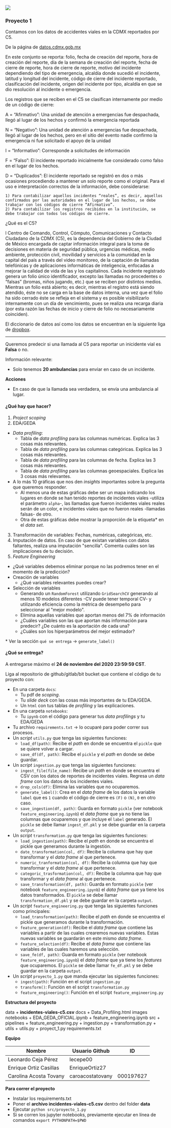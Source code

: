 ![](./images/itam_logo.png)

### Proyecto 1

Contamos con los datos de accidentes viales en la CDMX reportados por C5.

De la página de [datos.cdmx.gob.mx](https://datos.cdmx.gob.mx)

En este conjunto se reporta: folio, fecha de creación del reporte, hora de creación del reporte, día de la semana de creación del reporte, fecha de cierre de reporte, hora de cierre de reporte, motivo del incidente dependiendo del tipo de emergencia, alcaldía donde sucedió el incidente, latitud y longitud del incidente, código de cierre del incidente reportado, clasificación del incidente, origen del incidente por tipo, alcaldía en que se dio resolución al incidente o emergencia.

Los registros que se reciben en el C5 se clasifican internamente por medio de un código de cierre:

A = “Afirmativo”: Una unidad de atención a emergencias fue despachada, llegó al lugar de los hechos y confirmó la emergencia reportada

N = “Negativo”: Una unidad de atención a emergencias fue despachada, llegó al lugar de los hechos, pero en el sitio del evento nadie confirmo la emergencia ni fue solicitado el apoyo de la unidad

I = “Informativo”: Corresponde a solicitudes de información

F = “Falso”: El incidente reportado inicialmente fue considerado como falso en el lugar de los hechos.

D = “Duplicados”: El incidente reportado se registró en dos o más ocasiones procediendo a mantener un solo reporte como el original. Para el uso e interpretación correctos de la información, debe considerarse:

    1) Para contabilizar aquellos incidentes “reales”, es decir, aquellos confirmados por las autoridades en el lugar de los hechos, se debe trabajar con los códigos de cierre “Afirmativo”.
    2) Para contabilizar los registros recibidos en la institución, se debe trabajar con todos los códigos de cierre.

¿Qué es el C5?

l Centro de Comando, Control, Cómputo, Comunicaciones y Contacto Ciudadano de la CDMX (C5), es la dependencia del Gobierno de la Ciudad de México encargada de captar información integral para la toma de decisiones en materia de seguridad pública, urgencias médicas, medio ambiente, protección civil, movilidad y servicios a la comunidad en la capital del país a través del video monitoreo, de la captación de llamadas telefónicas y de aplicaciones informáticas de inteligencia, enfocadas a mejorar la calidad de vida de las y los capitalinos. Cada incidente registrado genera un folio único identificador, excepto las llamadas no procedentes o “falsas” (bromas, niños jugando, etc.) que se reciben por distintos medios.  Mientras un folio está abierto; es decir, mientras el registro está siendo atendido, éste no se carga en la base de datos interna, una vez que el folio ha sido cerrado éste se refleja en el sistema y es posible visibilizarlo internamente con un día de vencimiento, pues se realiza una recarga diaria (por esta razón las fechas de inicio y cierre de folio no necesariamente coinciden).

El diccionario de datos así como los datos se encuentran en la siguiente liga de [dropbox](https://www.dropbox.com/sh/sj3q1y6gilv6yfv/AABBmm9fGuWzWc6Ueh7xHiBba?dl=0).

***

Queremos predecir si una llamada al C5 para reportar un inicidente vial es **Falsa** o no.

Información relevante:

+ Solo tenemos **20 ambulancias** para enviar en caso de un incidente.

**Acciones**

+ En caso de que la llamada sea verdadera, se envía una ambulancia al lugar.


#### ¿Qué hay que hacer?

1. *Project scoping*
2. EDA/GEDA
+ *Data profiling*:
  + Tabla de *data profiling* para las columnas numéricas. Explica las 3 cosas más relevantes.
  + Tabla de *data profiling* para las columnas categóricas. Explica las 3 cosas más relevantes.
  + Tabla de *data profiling* para las columnas de fecha. Explica las 3 cosas más relevantes.  
  + Tabla de *data profiling* para las columnas geoespaciales. Explica las 3 cosas más relevantes.
+ A lo más 10 gráficas que nos den *insights* importantes sobre la pregunta que queremos responder.
  + Al menos una de estas gráficas debe ser un mapa indicando los lugares en donde se han tenido reportes de incidentes viales -utiliza el parámetro `alpha`-, las llamadas que fueron incidentes viales reales serán de un color, e incidentes viales que no fueron reales -llamadas falsas- de otro.
  + Otra de estas gráficas debe mostrar la proporción de la etiqueta\* en el *data set*.
3. Transformación de variables: Fechas, numéricas, categóricas, etc.
4. Imputación de datos. En caso de que existan variables con datos faltantes, realiza una imputación "sencilla". Comenta cuáles son las implicaciones de tu decisión.
5. *Feature Engineering*
+ ¿Qué variables debemos eliminar porque no las podremos tener en el momento de la predicción?
+ Creación de variables
  + ¿Qué variables relevantes puedes crear?
+ Selección de variables
  + Generando un `RandomForest` utilizando `GridSearchCV` generando al menos 10 modelos diferentes -CV puede tener temporal CV- y utilizando eficiencia como la métrica de desempeño para seleccionar al "mejor modelo".
  + Elimina aquellas variables que aportan menos del 7% de información
  + ¿Cuáles variables son las que aportan más información para predecir? ¿De cuánto es la aportación de cada una?
  + ¿Cuáles son los hiperparámetros del mejor estimador?


\* Ver la sección `qué se entrega` -> `generate_label()`

#### ¿Qué se entrega?

A entregarse máximo el **24 de noviembre del 2020 23:59:59 CST**.

Liga al repositorio de github/gitlab/bit bucket que contiene el código de tu proyecto con:

+ En una carpeta `docs`:
  + Tu pdf de *scoping*.
  + Tu *slide deck* con las cosas más importantes de tu EDA/GEDA.
  + Un `html` con tus tablas de *profiling* y las explicaciones.
+ En una carpeta `notebooks`:
  + Tu `ipynb` con el código para generar tus *data profilings* y tu EDA/GEDA
+ Tu archivo `requirements.txt` -> lo ocuparé para poder correr sus procesos.
+ Un *script* `utils.py` que tenga las siguientes funciones:
    + `load_df(path)`: Recibe el *path* en donde se encuentra el `pickle` que se quiere volver a cargar.
    + `save_df(df, path)`: Recibe el `pickle` y el *path* en donde se debe guardar.
+ Un *script* `ingestion.py` que tenga las siguientes funciones:
   + `ingest_file(file_name)`: Recibe un *path* en donde se encuentra el CSV con los datos de reportes de incidentes viales. Regresa un *data frame* con los datos de los incidentes viales.
   + `drop_cols(df)`: Elimina las variables que no ocuparemos.
   + `generate_label()`: Crea en el *data frame* de los datos la variable `label` que es `1` cuando el código de cierre es `(F)` o `(N)`, `0` en otro caso.
   + `save_ingestion(df, path)`: Guarda en formato `pickle` (ver notebook `feature_engineering.ipynb`) el *data frame* que ya no tiene las columnas que ocuparemos y que incluye el `label` generado. El `pickle` se debe llamar `ingest_df.pkl` y se debe guardar en la carpeta `output`.
+ Un *script* `transformation.py` que tenga las siguientes funciones:
  + `load_ingestion(path)`: Recibe el *path* en donde se encuentra el pickle que generamos durante la ingestión.
  + `date_transformation(col, df)`: Recibe la columna que hay que transformar y el *data frame* al que pertenece.
  + `numeric_tranformation(col, df)`: Recibe la columna que hay que transformar y el *data frame* al que pertenece.
  + `categoric_trasformation(col, df)`: Recibe la columna que hay que transformar y el *data frame* al que pertenece.
  + `save_transformation(df, path)`: Guarda en formato `pickle` (ver notebook `feature_engineering.ipynb`) el *data frame* que ya tiene los datos transformados. El `pickle` se debe llamar `transformation_df.pkl` y se debe guardar en la carpeta `output`.
+ Un *script* `feature_engineering.py` que tenga las siguientes funciones como principales:
  + `load_transformation(path)`: Recibe el *path* en donde se encuentra el pickle que generamos durante la transformación.
  + `feature_generation(df)`: Recibe el *data frame* que contiene las variables a partir de las cuales crearemos nuevas variables. Estas nuevas variables se guardarán en este mismo *data frame*.
  + `feature_selection(df)`: Recibe el *data frame*  que contiene las variables de las cuales haremos una selección.
  + `save_fe(df, path)`: Guarda en formato `pickle` (ver notebook `feature_engineering.ipynb`) el *data frame* que ya tiene los *features* que ocuparemos. El `pickle` se debe llamar `fe_df.pkl` y se debe guardar en la carpeta `output`.
+ Un *script* `proyecto_1.py` que manda ejecutar las siguientes funciones:
  + `ingest(path)`: Función en el script `ingestion.py`
  + `transform()`: Función en el script `transformation.py`
  + `feature_engineering()`: Función en el script `feature_engineering.py`


**Estructura del proyecto**

data
    + **incidentes-viales-c5.csv**
docs
    + Data_Profiling.html
images
notebooks
    + EDA_GEDA_OFICIAL.ipynb
    + feature_engineering.ipynb
src
    + pipelines
        + feature_engineering.py
        + ingestion.py
        + transformation.py
    + utils
        + utils.py
    + proyect_1.py
requirements.txt

**Equipo**

|Nombre|Usuario Github| ID |
|------|--------------|----|
| Leonardo Ceja Pérez | lecepe00 | |
| Enrique Ortiz Casillas | EnriqueOrtiz27 | |
| Carolina Acosta Tovany | caroacostatovany | 000197627 |

**Para correr el proyecto**

+ Instalar los requirements.txt 
+ Poner el **archivo incidentes-viales-c5.csv** dentro del folder **data**
+ Ejecutar `python src/proyecto_1.py`
+ Si se corren los jupyter notebooks, previamente ejecutar en línea de comandos `export PYTHONPATH=$PWD`
